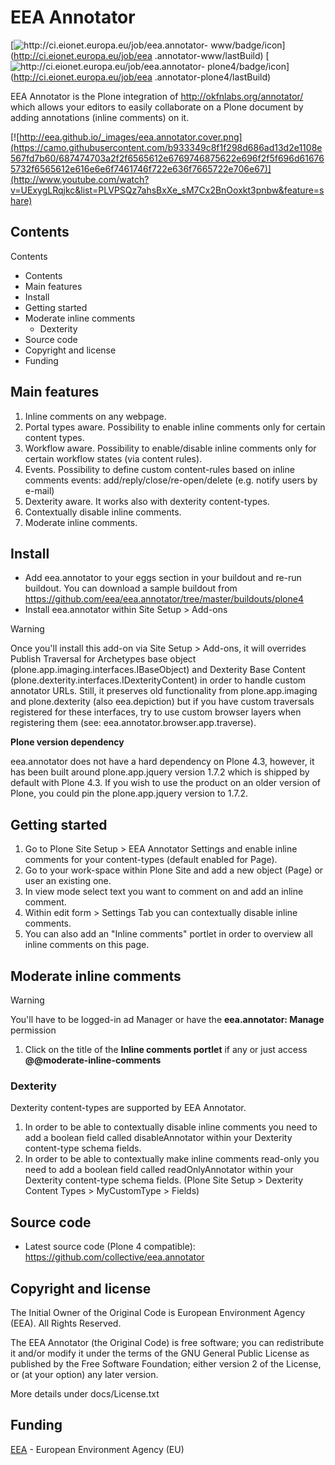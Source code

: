 ---
---

#  EEA Annotator

[![http://ci.eionet.europa.eu/job/eea.annotator-
www/badge/icon](https://camo.githubusercontent.com/01195f7e232850b54c266277f3ff7f334549b8e8/687474703a2f2f63692e65696f6e65742e6575726f70612e65752f6a6f622f6565612e616e6e6f7461746f722d7777772f62616467652f69636f6e)](http://ci.eionet.europa.eu/job/eea
.annotator-www/lastBuild) [![http://ci.eionet.europa.eu/job/eea.annotator-
plone4/badge/icon](https://camo.githubusercontent.com/42a487ed303e8c93a0a967537c49efe0439f4f28/687474703a2f2f63692e65696f6e65742e6575726f70612e65752f6a6f622f6565612e616e6e6f7461746f722d706c6f6e65342f62616467652f69636f6e)](http://ci.eionet.europa.eu/job/eea
.annotator-plone4/lastBuild)

EEA Annotator is the Plone integration of <http://okfnlabs.org/annotator/>
which allows your editors to easily collaborate on a Plone document by adding
annotations (inline comments) on it.

[![http://eea.github.io/_images/eea.annotator.cover.png](https://camo.githubusercontent.com/b933349c8f1f298d686ad13d2e1108e567fd7b60/687474703a2f2f6565612e6769746875622e696f2f5f696d616765732f6565612e616e6e6f7461746f722e636f7665722e706e67)](http://www.youtube.com/watch?v=UExygLRqjkc&list=PLVPSQz7ahsBxXe_sM7Cx2BnOoxkt3pnbw&feature=share)

##  Contents

Contents

  * Contents
  * Main features
  * Install
  * Getting started
  * Moderate inline comments
    * Dexterity
  * Source code
  * Copyright and license
  * Funding

##  Main features

  1. Inline comments on any webpage.
  2. Portal types aware. Possibility to enable inline comments only for certain content types.
  3. Workflow aware. Possibility to enable/disable inline comments only for certain workflow states (via content rules).
  4. Events. Possibility to define custom content-rules based on inline comments events: add/reply/close/re-open/delete (e.g. notify users by e-mail)
  5. Dexterity aware. It works also with dexterity content-types.
  6. Contextually disable inline comments.
  7. Moderate inline comments.

##  Install

  * Add eea.annotator to your eggs section in your buildout and re-run buildout. You can download a sample buildout from <https://github.com/eea/eea.annotator/tree/master/buildouts/plone4>
  * Install eea.annotator within Site Setup &gt; Add-ons

Warning

Once you'll install this add-on via Site Setup &gt; Add-ons, it will overrides
Publish Traversal for Archetypes base object
(plone.app.imaging.interfaces.IBaseObject) and Dexterity Base Content
(plone.dexterity.interfaces.IDexterityContent) in order to handle custom
annotator URLs. Still, it preserves old functionality from plone.app.imaging
and plone.dexterity (also eea.depiction) but if you have custom traversals
registered for these interfaces, try to use custom browser layers when
registering them (see: eea.annotator.browser.app.traverse).

**Plone version dependency**

eea.annotator does not have a hard dependency on Plone 4.3, however, it has
been built around plone.app.jquery version 1.7.2 which is shipped by default
with Plone 4.3. If you wish to use the product on an older version of Plone,
you could pin the plone.app.jquery version to 1.7.2.

##  Getting started

  1. Go to Plone Site Setup &gt; EEA Annotator Settings and enable inline comments for your content-types (default enabled for Page).
  2. Go to your work-space within Plone Site and add a new object (Page) or user an existing one.
  3. In view mode select text you want to comment on and add an inline comment.
  4. Within edit form &gt; Settings Tab you can contextually disable inline comments.
  5. You can also add an "Inline comments" portlet in order to overview all inline comments on this page.

##  Moderate inline comments

Warning

You'll have to be logged-in ad Manager or have the **eea.annotator: Manage**
permission

  1. Click on the title of the **Inline comments portlet** if any or just access **@@moderate-inline-comments**

###  Dexterity

Dexterity content-types are supported by EEA Annotator.

  1. In order to be able to contextually disable inline comments you need to add a boolean field called disableAnnotator within your Dexterity content-type schema fields.
  2. In order to be able to contextually make inline comments read-only you need to add a boolean field called readOnlyAnnotator within your Dexterity content-type schema fields. (Plone Site Setup &gt; Dexterity Content Types &gt; MyCustomType &gt; Fields)

##  Source code

  * Latest source code (Plone 4 compatible): <https://github.com/collective/eea.annotator>

##  Copyright and license

The Initial Owner of the Original Code is European Environment Agency (EEA).
All Rights Reserved.

The EEA Annotator (the Original Code) is free software; you can redistribute
it and/or modify it under the terms of the GNU General Public License as
published by the Free Software Foundation; either version 2 of the License, or
(at your option) any later version.

More details under docs/License.txt

##  Funding

[EEA](http://www.eea.europa.eu/) \- European Environment Agency (EU)


